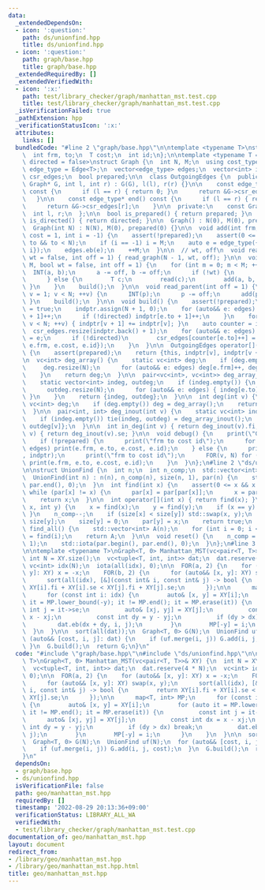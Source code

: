 ```yaml
---
data:
  _extendedDependsOn:
  - icon: ':question:'
    path: ds/unionfind.hpp
    title: ds/unionfind.hpp
  - icon: ':question:'
    path: graph/base.hpp
    title: graph/base.hpp
  _extendedRequiredBy: []
  _extendedVerifiedWith:
  - icon: ':x:'
    path: test/library_checker/graph/manhattan_mst.test.cpp
    title: test/library_checker/graph/manhattan_mst.test.cpp
  _isVerificationFailed: true
  _pathExtension: hpp
  _verificationStatusIcon: ':x:'
  attributes:
    links: []
  bundledCode: "#line 2 \"graph/base.hpp\"\n\ntemplate <typename T>\nstruct Edge {\n\
    \  int frm, to;\n  T cost;\n  int id;\n};\n\ntemplate <typename T = int, bool\
    \ directed = false>\nstruct Graph {\n  int N, M;\n  using cost_type = T;\n  using\
    \ edge_type = Edge<T>;\n  vector<edge_type> edges;\n  vector<int> indptr;\n  vector<edge_type>\
    \ csr_edges;\n  bool prepared;\n\n  class OutgoingEdges {\n  public:\n    OutgoingEdges(const\
    \ Graph* G, int l, int r) : G(G), l(l), r(r) {}\n\n    const edge_type* begin()\
    \ const {\n      if (l == r) { return 0; }\n      return &G->csr_edges[l];\n \
    \   }\n\n    const edge_type* end() const {\n      if (l == r) { return 0; }\n\
    \      return &G->csr_edges[r];\n    }\n\n  private:\n    const Graph* G;\n  \
    \  int l, r;\n  };\n\n  bool is_prepared() { return prepared; }\n  constexpr bool\
    \ is_directed() { return directed; }\n\n  Graph() : N(0), M(0), prepared(0) {}\n\
    \  Graph(int N) : N(N), M(0), prepared(0) {}\n\n  void add(int frm, int to, T\
    \ cost = 1, int i = -1) {\n    assert(!prepared);\n    assert(0 <= frm && 0 <=\
    \ to && to < N);\n    if (i == -1) i = M;\n    auto e = edge_type({frm, to, cost,\
    \ i});\n    edges.eb(e);\n    ++M;\n  }\n\n  // wt, off\n  void read_tree(bool\
    \ wt = false, int off = 1) { read_graph(N - 1, wt, off); }\n\n  void read_graph(int\
    \ M, bool wt = false, int off = 1) {\n    for (int m = 0; m < M; ++m) {\n    \
    \  INT(a, b);\n      a -= off, b -= off;\n      if (!wt) {\n        add(a, b);\n\
    \      } else {\n        T c;\n        read(c);\n        add(a, b, c);\n     \
    \ }\n    }\n    build();\n  }\n\n  void read_parent(int off = 1) {\n    for (int\
    \ v = 1; v < N; ++v) {\n      INT(p);\n      p -= off;\n      add(p, v);\n   \
    \ }\n    build();\n  }\n\n  void build() {\n    assert(!prepared);\n    prepared\
    \ = true;\n    indptr.assign(N + 1, 0);\n    for (auto&& e: edges) {\n      indptr[e.frm\
    \ + 1]++;\n      if (!directed) indptr[e.to + 1]++;\n    }\n    for (int v = 0;\
    \ v < N; ++v) { indptr[v + 1] += indptr[v]; }\n    auto counter = indptr;\n  \
    \  csr_edges.resize(indptr.back() + 1);\n    for (auto&& e: edges) {\n      csr_edges[counter[e.frm]++]\
    \ = e;\n      if (!directed)\n        csr_edges[counter[e.to]++] = edge_type({e.to,\
    \ e.frm, e.cost, e.id});\n    }\n  }\n\n  OutgoingEdges operator[](int v) const\
    \ {\n    assert(prepared);\n    return {this, indptr[v], indptr[v + 1]};\n  }\n\
    \n  vc<int> deg_array() {\n    static vc<int> deg;\n    if (deg.empty()) {\n \
    \     deg.resize(N);\n      for (auto&& e: edges) deg[e.frm]++, deg[e.to]++;\n\
    \    }\n    return deg;\n  }\n\n  pair<vc<int>, vc<int>> deg_array_inout() {\n\
    \    static vector<int> indeg, outdeg;\n    if (indeg.empty()) {\n      indeg.resize(N);\n\
    \      outdeg.resize(N);\n      for (auto&& e: edges) { indeg[e.to]++, outdeg[e.frm]++;\
    \ }\n    }\n    return {indeg, outdeg};\n  }\n\n  int deg(int v) {\n    static\
    \ vc<int> deg;\n    if (deg.empty()) deg = deg_array();\n    return deg[v];\n\
    \  }\n\n  pair<int, int> deg_inout(int v) {\n    static vc<int> indeg, outdeg;\n\
    \    if (indeg.empty()) tie(indeg, outdeg) = deg_array_inout();\n    return {indeg[v],\
    \ outdeg[v]};\n  }\n\n  int in_deg(int v) { return deg_inout(v).fi; }\n  int out_deg(int\
    \ v) { return deg_inout(v).se; }\n\n  void debug() {\n    print(\"Graph\");\n\
    \    if (!prepared) {\n      print(\"frm to cost id\");\n      for (auto&& e:\
    \ edges) print(e.frm, e.to, e.cost, e.id);\n    } else {\n      print(\"indptr\"\
    , indptr);\n      print(\"frm to cost id\");\n      FOR(v, N) for (auto&& e: (*this)[v])\
    \ print(e.frm, e.to, e.cost, e.id);\n    }\n  }\n};\n#line 2 \"ds/unionfind.hpp\"\
    \n\nstruct UnionFind {\n  int n;\n  int n_comp;\n  std::vector<int> size, par;\n\
    \  UnionFind(int n) : n(n), n_comp(n), size(n, 1), par(n) {\n    std::iota(par.begin(),\
    \ par.end(), 0);\n  }\n  int find(int x) {\n    assert(0 <= x && x < n);\n   \
    \ while (par[x] != x) {\n      par[x] = par[par[x]];\n      x = par[x];\n    }\n\
    \    return x;\n  }\n\n  int operator[](int x) { return find(x); }\n\n  bool merge(int\
    \ x, int y) {\n    x = find(x);\n    y = find(y);\n    if (x == y) { return false;\
    \ }\n    n_comp--;\n    if (size[x] < size[y]) std::swap(x, y);\n    size[x] +=\
    \ size[y];\n    size[y] = 0;\n    par[y] = x;\n    return true;\n  }\n\n  std::vector<int>\
    \ find_all() {\n    std::vector<int> A(n);\n    for (int i = 0; i < n; ++i) A[i]\
    \ = find(i);\n    return A;\n  }\n\n  void reset() {\n    n_comp = n;\n    size.assign(n,\
    \ 1);\n    std::iota(par.begin(), par.end(), 0);\n  }\n};\n#line 3 \"geo/manhattan_mst.hpp\"\
    \n\ntemplate <typename T>\nGraph<T, 0> Manhattan_MST(vc<pair<T, T>>& XY) {\n \
    \ int N = XY.size();\n  vc<tuple<T, int, int>> dat;\n  dat.reserve(4 * N);\n \
    \ vc<int> idx(N);\n  iota(all(idx), 0);\n\n  FOR(a, 2) {\n    for (auto&& [x,\
    \ y]: XY) x = -x;\n    FOR(b, 2) {\n      for (auto&& [x, y]: XY) swap(x, y);\n\
    \      sort(all(idx), [&](const int& i, const int& j) -> bool {\n        return\
    \ XY[i].fi + XY[i].se < XY[j].fi + XY[j].se;\n      });\n\n      map<T, int> MP;\n\
    \      for (const int i: idx) {\n        auto& [x, y] = XY[i];\n        for (auto\
    \ it = MP.lower_bound(-y); it != MP.end(); it = MP.erase(it)) {\n          const\
    \ int j = it->se;\n          auto& [xj, yj] = XY[j];\n          const int dx =\
    \ x - xj;\n          const int dy = y - yj;\n          if (dy > dx) break;\n \
    \         dat.eb(dx + dy, i, j);\n        }\n        MP[-y] = i;\n      }\n  \
    \  }\n  }\n\n  sort(all(dat));\n  Graph<T, 0> G(N);\n  UnionFind uf(N);\n  for\
    \ (auto&& [cost, i, j]: dat) {\n    if (uf.merge(i, j)) G.add(i, j, cost);\n \
    \ }\n  G.build();\n  return G;\n}\n"
  code: "#include \"graph/base.hpp\"\n#include \"ds/unionfind.hpp\"\n\ntemplate <typename\
    \ T>\nGraph<T, 0> Manhattan_MST(vc<pair<T, T>>& XY) {\n  int N = XY.size();\n\
    \  vc<tuple<T, int, int>> dat;\n  dat.reserve(4 * N);\n  vc<int> idx(N);\n  iota(all(idx),\
    \ 0);\n\n  FOR(a, 2) {\n    for (auto&& [x, y]: XY) x = -x;\n    FOR(b, 2) {\n\
    \      for (auto&& [x, y]: XY) swap(x, y);\n      sort(all(idx), [&](const int&\
    \ i, const int& j) -> bool {\n        return XY[i].fi + XY[i].se < XY[j].fi +\
    \ XY[j].se;\n      });\n\n      map<T, int> MP;\n      for (const int i: idx)\
    \ {\n        auto& [x, y] = XY[i];\n        for (auto it = MP.lower_bound(-y);\
    \ it != MP.end(); it = MP.erase(it)) {\n          const int j = it->se;\n    \
    \      auto& [xj, yj] = XY[j];\n          const int dx = x - xj;\n          const\
    \ int dy = y - yj;\n          if (dy > dx) break;\n          dat.eb(dx + dy, i,\
    \ j);\n        }\n        MP[-y] = i;\n      }\n    }\n  }\n\n  sort(all(dat));\n\
    \  Graph<T, 0> G(N);\n  UnionFind uf(N);\n  for (auto&& [cost, i, j]: dat) {\n\
    \    if (uf.merge(i, j)) G.add(i, j, cost);\n  }\n  G.build();\n  return G;\n\
    }\n"
  dependsOn:
  - graph/base.hpp
  - ds/unionfind.hpp
  isVerificationFile: false
  path: geo/manhattan_mst.hpp
  requiredBy: []
  timestamp: '2022-08-29 20:13:36+09:00'
  verificationStatus: LIBRARY_ALL_WA
  verifiedWith:
  - test/library_checker/graph/manhattan_mst.test.cpp
documentation_of: geo/manhattan_mst.hpp
layout: document
redirect_from:
- /library/geo/manhattan_mst.hpp
- /library/geo/manhattan_mst.hpp.html
title: geo/manhattan_mst.hpp
---
```

